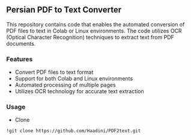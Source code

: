 ## Persian PDF to Text Converter

This repository contains code that enables the automated conversion of PDF files to text in Colab or Linux environments. The code utilizes OCR (Optical Character Recognition) techniques to extract text from PDF documents.

### Features

- Convert PDF files to text format
- Support for both Colab and Linux environments
- Automated processing of multiple pages
- Utilizes OCR technology for accurate text extraction

### Usage

- Clone
```bash
!git clone https://github.com/Haadini/PDF2text.git
